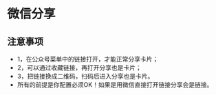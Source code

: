 # 微信分享

## 注意事项

- 1，在公众号菜单中的链接打开，才能正常分享卡片；
- 2，可以通过收藏链接，再打开分享也是卡片；
- 3，把链接换成二维码，扫码后进入分享也是卡片。
- 所有的前提是你配置必须OK！如果是用微信直接打开链接分享会是链接。